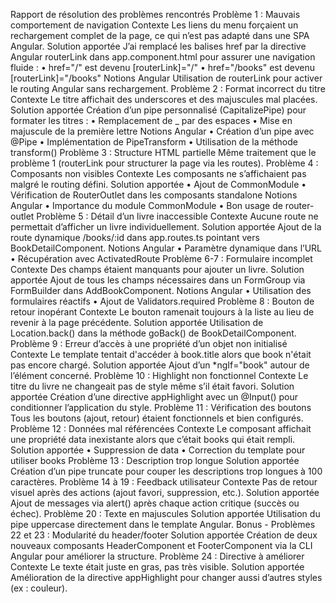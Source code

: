 Rapport de résolution des problèmes rencontrés
Problème 1 : Mauvais comportement de navigation
Contexte Les liens du menu forçaient un rechargement complet de la page, ce qui n’est pas adapté dans une SPA Angular.
Solution apportée J’ai remplacé les balises href par la directive Angular routerLink dans app.component.html pour assurer une navigation fluide :
•
href="/" est devenu [routerLink]="/"
•
href="/books" est devenu [routerLink]="/books"
Notions Angular Utilisation de routerLink pour activer le routing Angular sans rechargement.
Problème 2 : Format incorrect du titre
Contexte Le titre affichait des underscores et des majuscules mal placées.
Solution apportée Création d’un pipe personnalisé (CapitalizePipe) pour formater les titres :
•
Remplacement de _ par des espaces
•
Mise en majuscule de la première lettre
Notions Angular
•
Création d’un pipe avec @Pipe
•
Implémentation de PipeTransform
•
Utilisation de la méthode transform()
Problème 3 : Structure HTML partielle
Même traitement que le problème 1 (routerLink pour structurer la page via les routes).
Problème 4 : Composants non visibles
Contexte Les composants ne s’affichaient pas malgré le routing défini.
Solution apportée
•
Ajout de CommonModule
•
Vérification de RouterOutlet dans les composants standalone
Notions Angular
•
Importance du module CommonModule
•
Bon usage de router-outlet
Problème 5 : Détail d’un livre inaccessible
Contexte Aucune route ne permettait d’afficher un livre individuellement.
Solution apportée Ajout de la route dynamique /books/:id dans app.routes.ts pointant vers BookDetailComponent.
Notions Angular
•
Paramètre dynamique dans l’URL
•
Récupération avec ActivatedRoute
Problème 6-7 : Formulaire incomplet
Contexte Des champs étaient manquants pour ajouter un livre.
Solution apportée Ajout de tous les champs nécessaires dans un FormGroup via FormBuilder dans AddBookComponent.
Notions Angular
•
Utilisation des formulaires réactifs
•
Ajout de Validators.required
Problème 8 : Bouton de retour inopérant
Contexte Le bouton ramenait toujours à la liste au lieu de revenir à la page précédente.
Solution apportée Utilisation de Location.back() dans la méthode goBack() de BookDetailComponent.
Problème 9 : Erreur d’accès à une propriété d’un objet non initialisé
Contexte Le template tentait d'accéder à book.title alors que book n'était pas encore chargé.
Solution apportée Ajout d’un *ngIf="book" autour de l’élément concerné.
Problème 10 : Highlight non fonctionnel
Contexte Le titre du livre ne changeait pas de style même s’il était favori.
Solution apportée Création d’une directive appHighlight avec un @Input() pour conditionner l’application du style.
Problème 11 : Vérification des boutons
Tous les boutons (ajout, retour) étaient fonctionnels et bien configurés.
Problème 12 : Données mal référencées
Contexte Le composant affichait une propriété data inexistante alors que c’était books qui était rempli.
Solution apportée
•
Suppression de data
•
Correction du template pour utiliser books
Problème 13 : Description trop longue
Solution apportée Création d’un pipe truncate pour couper les descriptions trop longues à 100 caractères.
Problème 14 à 19 : Feedback utilisateur
Contexte Pas de retour visuel après des actions (ajout favori, suppression, etc.).
Solution apportée Ajout de messages via alert() après chaque action critique (succès ou échec).
Problème 20 : Texte en majuscules
Solution apportée Utilisation du pipe uppercase directement dans le template Angular.
Bonus - Problèmes 22 et 23 : Modularité du header/footer
Solution apportée Création de deux nouveaux composants HeaderComponent et FooterComponent via la CLI Angular pour améliorer la structure.
Problème 24 : Directive à améliorer
Contexte Le texte était juste en gras, pas très visible.
Solution apportée Amélioration de la directive appHighlight pour changer aussi d’autres styles (ex : couleur).
